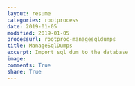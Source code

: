 ```yaml
---
layout: resume
categories: rootprocess
date: 2019-01-05
modified: 2019-01-05
processurl: rootproc-managesqldumps
title: ManageSqlDumps
excerpt: Import sql dum to the database
image: 
comments: True
share: True
---
```

